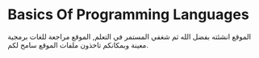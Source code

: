 # Basics Of Programming Languages
الموقع انشئته بفضل الله ثم شغفي المستمر في التعلم, الموقع مراجعة للغات برمجية معينة وبمكانكم تاخذون ملفات الموقع سامح لكم.
